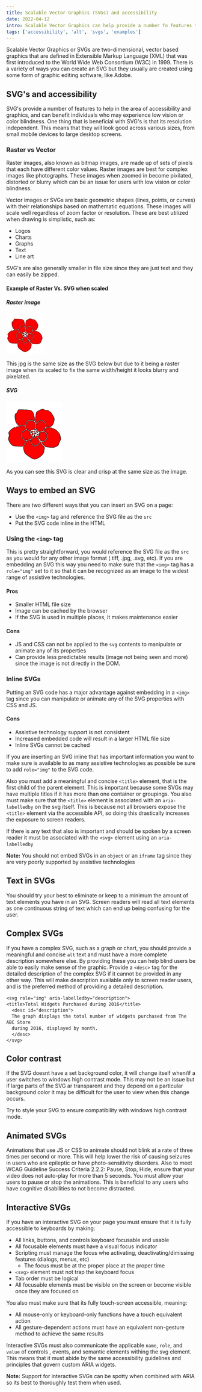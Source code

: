 ```yaml
---
title: Scalable Vector Graphics (SVGs) and accessibility
date: 2022-04-12 
intro: Scalable Vector Graphics can help provide a number fo features to benefit individuals who experience low vision or color blindness. 
tags: ['accessibility', 'alt', 'svgs', 'examples']
---
```


Scalable Vector Graphics or SVGs are two-dimensional, vector based graphics that are defined in Extensible Markup Language (XML) that was first introduced to the World Wide Web Consortium (W3C) in 1999. There is a variety of ways you can create an SVG but they usually are created using some form of graphic editing software, like Adobe. 

## SVG's and accessibility
SVG's provide a number of features to help in the area of accessibility and graphics, and can benefit individuals who may experience low vision or color blindness. One thing that is beneficial with SVG's is that its resolution independent. This means that they will look good across various sizes, from small mobile devices to large desktop screens.

### Raster vs Vector
Raster images, also known as bitmap images, are made up of sets of pixels that each have different color values. Raster images are best for complex images like photographs. These images when zoomed in become pixilated, distorted or blurry which can be an issue for users with low vision or color blindness. 

Vector images or SVGs are basic geometric shapes (lines, points, or curves) with their relationships based on mathematic equations. These images will scale well regardless of zoom factor or resolution. These are best utilized when drawing is simplistic, such as: 
- Logos
- Charts
- Graphs
- Text
- Line art

SVG's are also generally smaller in file size since they are just text and they can easily be zipped. 

#### Example of Raster Vs. SVG when scaled
##### Raster image
<div class="example">

<img src="../assets/images/flower.jpg" class="img-example" alt="Red flower" />
<p>This jpg is the same size as the SVG below but due to it being a raster image when its scaled to fix the same width/height it looks blurry and pixelated.</p>
</div>

##### SVG
<div class="example">
<img src="../assets/images/flower.svg" class="img-example" alt="Red flower" />
<p>As you can see this SVG is clear and crisp at the same size as the image.</p>
</div>

## Ways to embed an SVG
There are two different ways that you can insert an SVG on a page:  
- Use the `<img>` tag and reference the SVG file as the `src`
- Put the SVG code inline in the HTML
### Using the `<img>` tag
This is pretty straightforward, you would reference the SVG file as the `src` as you would for any other image format (.tiff, .jpg, .svg, etc). If you are embedding an SVG this way you need to make sure that the `<img>` tag has a `role="img"` set to it so that it can be recognized as an image to the widest range of assistive technologies.
#### Pros
- Smaller HTML file size
- Image can be cached by the browser
- If the SVG is used in multiple places, it makes maintenance easier
#### Cons
- JS and CSS can not be applied to the `svg` contents to manipulate or animate any of its properties
- Can provide less predictable results (image not being seen and more) since the image is not directly in the DOM.
### Inline SVGs
Putting an SVG code has a major advantage against embedding in a `<img>` tag since you can manipulate or animate any of the SVG properties with CSS and JS. 
#### Cons
- Assistive technology support is not consistent
- Increased embedded code will result in a larger HTML file size
- Inline SVGs cannot be cached

If you are inserting an SVG inline that has important information you want to make sure is available to as many assistive technologies as possible be sure to add `role="img"` to the SVG code. 

Also you must add a meaningful and concise `<title>` element, that is the first child of the parent element. This is important because some SVGs may have multiple titles if it has more than one container or groupings. You also must make sure that the `<title>` element is associated with an `aria-labelledby` on the svg itself. This is because not all browsers expose the `<title>` element via the accessible API, so doing this drastically increases the exposure to screen readers. 

If there is any text that also is important and should be spoken by a screen reader it must be associated with the `<svg>` element using an `aria-labelledby`

<div class="callout">
    <p><strong>Note:</strong> You should not embed SVGs in an <code aria-hidden="true">object</code> or an <code aria-hidden="true">iframe</code> tag since they are very poorly supported by assistive technologies</p>
</div>

## Text in SVGs
You should try your best to eliminate or keep to a minimum the amount of text elements you have in an SVG. Screen readers will read all text elements as one continuous string of text which can end up being confusing for the user.

## Complex SVGs
If you have a complex SVG, such as a graph or chart, you should provide a meaningful and concise `alt` text and must have a more complete description somewhere else. By providing these you can help blind users be able to easily make sense of the graphic. Provide a `<desc>` tag for the detailed description of the complex SVG if it cannot be provided in any other way. This will make description available only to screen reader users, and is the preferred method of providing a detailed description. 
```
<svg role="img" aria-labelledby="description"> 
<title>Total Widgets Purchased during 2016</title>
  <desc id="description">
  The graph displays the total number of widgets purchased from The ABC Store
  during 2016, displayed by month.
  </desc>
</svg>
```

## Color contrast
If the SVG doesnt have a set background color, it will change itself when/if a user switches to windows high contrast mode. This may not be an issue but if large parts of the SVG ar transparent and they depend on a particular background color it may be difficult for the user to view when this change occurs.

Try to style your SVG to ensure compatibility with windows high contrast mode.

## Animated SVGs
Animations that use JS or CSS to animate should not blink at a rate of three times per second or more. This will help lower the risk of causing seizures in users who are epileptic or have photo-sensitivity disorders. Also to meet WCAG Guideline Success Criteria 2.2.2: Pause, Stop, Hide, ensure that your video does not auto-play for more than 5 seconds. You must allow your users to pause or stop the animations. This is beneficial to any users who have cognitive disabilities to not become distracted. 

## Interactive SVGs
If you have an interactive SVG on your page you must ensure that it is fully accessible to keyboards by making: 
- All links, buttons, and controls keyboard focusable and usable
- All focusable elements must have a visual focus indicator
- Scripting must manage the focus whe activating, deactivating/dimissing features (dialogs, menus, etc)
    - The focus must be at the proper place at the proper time
- `<svg>` element must not trap the keyboard focus
- Tab order must be logical
- All focusable elements must be visible on the screen or become visible once they are focused on

You also must make sure that its fully touch-screen accessible, meaning: 
- All mouse-only or keyboard-only functions have a touch equivalent action
- All gesture-dependent actions must have an equivalent non-gesture method to achieve the same results

Interactive SVGs must also communicate the applicable `name`, `role`, and `value` of controls , events, and semantic elements withing the svg element. This means that it must abide by the same accessibility guidelines and principles that govern custom ARIA widgets. 

<div class="callout">
    <p><strong>Note:</strong> Support for interactive SVGs can be spotty when combined with ARIA so its best to thoroughly test them when used.</p>
</div>






